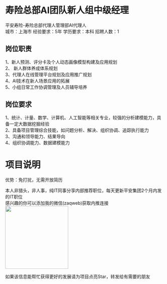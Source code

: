 # 寿险总部AI团队新人组中级经理
平安寿险-寿险总部代理人管理部AI代理人  
城市：上海市 经验要求：5年 学历要求：本科  招聘人数：1

## 岗位职责
1、新人预测、评分卡及个人动态画像模型构建及应用规划   
2、 新人群体养成体系规划   
3、代理人在线管理平台规划及应用推广规划   
4、AI技术在新人场景应用的拓展   
5、小组日常工作协调管理及人员辅导培养

## 岗位要求
1、统计、计量、数学、计算机、人工智能等相关专业，较强的分析建模能力，具备一定大数据挖掘经验   
2、具备项目管理综合技能，如问题分析、解决、组织协调、追踪执行能力   
3、沟通和领导能力、结果导向   
4、组织协调能力、数据建模能力

# 项目说明

优势：免打扰，无需开放简历

本人非猎头，非人事，纯IT同事分享内部推荐职位，每天更新平安集团2个月内发的IT职位  
感兴趣的你可以添加我的微信(zaqweb)获取内推连接  
<img src="https://github.com/zaqweb/PA-IT-JOBS/blob/master/WechatICode.jpeg"  height="200" width="200">

如果该信息能帮忙获得更好的发展请为项目点亮Star，转发给有需要的朋友





